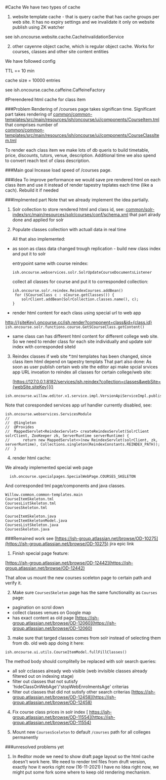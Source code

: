 #Cache
We have two types of cache

1. website template cache - that is query cache that has cache groups per web site. It has no expiry settings and we invalidate it only on website publish using ZK watcher

see ish.oncourse.website.cache.CacheInvalidationService


2. other cayenne object cache, which is regular object cache. Works for courses, classes and other site content entities

We have followed config

TTL == 10 min

cache size = 10000 entries

see  ish.oncourse.cache.caffeine.CaffeineFactory

#Prerendered html cache for class item 

###Problem 
Rendering of /courses page takes significan time. 
Significant part takes rendering of 
[common/common-templates/src/main/resources/ish/oncourse/ui/components/CourseItem.tml]()
that comprises number of  
[common/common-templates/src/main/resources/ish/oncourse/ui/components/CourseClassItem.tml]()

To render each class item we make lots of db queris to build timetable, price, discounts, tutors, venue, description.
Additional time we also spend to convert reach text of class description.

###Main goal
Incease load speed of /courses page.

###Idea
To improve performance we would save pre rendered html on each class item and use it instead of render tapestry teplates each time (like a cach). Rebuild it if needed

###Implmented part
Note that we already implement the idea partially.

1. Solr collection to store rendered html and class id, see:
[common/solr-index/src/main/resources/solr/courses/conf/schema.xml]()
that part alrady done and applied for solr

2. Populate classes collection with actuall data in real time

    All that also implemented:

- as soon as class data changed trough replication - build new class index and put it to solr
    
    entrypoint same with course reindex:
    ```
    ish.oncourse.webservices.solr.SolrUpdateCourseDocumentsListener
    ```
    collect all classes for course and put it to corresponded collection:
    ```
    ish.oncourse.solr.reindex.ReindexCourses.addBean()
     for (SCourseClass c : sCourse.getClasses()) {
        solrClient.addBean(SolrCollection.classes.name(), c);
    }
    ```
- render html content for each class using special url to web app

[http://{siteKey}.oncourse.cc/ish.render?component=class&id={class.id}](https://127.0.0.1:8182/services)    ```
        ish.oncourse.solr.functions.course.GetSCourseClass.getContent()
    ```
- same class can has different html content for different college web site.
So we need to render class for each site individually and update solr index with corresponded siteId  

3. Reindex classes if web site *.tml templates has been changed, since class item html depend on tapestry templats
That part also done:
As soon as user publish certain web site 
the editor api make spcial srvices app URL invoation to reindex all classes for certain college/web site:

   [https://127.0.0.1:8182/services/ish.reindex?collection=classes&webSite={webSite.siteKey}]()
  ```
  ish.oncourse.willow.editor.v1.service.impl.VersionApiServiceImpl.publish()
  ```
Note that coresponded services app url handler currently disabled, see:
  ```
  ish.oncourse.webservices.ServicesModule
  //
//	@Singleton
//	@Provides
//	MappedServlet<ReindexServlet> createReindexServlet(SolrClient solrClient, ZooKeeper zk, ServerRuntime serverRuntime) {
//		return new MappedServlet<>(new ReindexServlet(solrClient, zk, serverRuntime), Collections.singleton(ReindexConstants.REINDEX_PATH));
//	}
  ```

4. render html cache:

  We already implemented special web page
```
  ish.oncourse.specialpages.SpecialWebPage.COURSES_SKELETON
```
And corresponded tml page/components and java classes.
```
Willow.common.common-templates.main
CourseItemSkeleton.tml
CoursesListSkeleton.tml
CoursesSkeleton.tml

CourseItemSkeleton.java
CourseItemSkeletonModel.java
CoursesListSkeleton.java
CoursesSkeleton.java
```



###Remained work see [https://ish-group.atlassian.net/browse/OD-10275](https://ish-group.atlassian.net/browse/OD-10275) jira epic link

1. Finish special page feature:

[https://ish-group.atlassian.net/browse/OD-12442](https://ish-group.atlassian.net/browse/OD-12442)

That allow us mount the new courses sceleton page to certain path and verify it.

2. Make sure `CoursesSkeleton` page has the same functionality as `Courses` page:

  - pagination on scrol down
  - collect classes venues on Google map
  - has exact content as old page
    [https://ish-group.atlassian.net/browse/OD-12060](https://ish-group.atlassian.net/browse/OD-12060)


3. make sure that targed classes comes from solr instead of selecting them from db. old web app doing it here:
  ```
  ish.oncourse.ui.utils.CourseItemModel.fullFillClasses()
  ```
The method body should complitelly be replaced with solr search queries:
- all solr cclasses already web visible (web invisible classes already filtered out on indexing stage)
- filter out classes that not sutisfy 'hideClassOnWebAge'/'stopWebEnrolmentsAge' criterias
- filter out classes that did not sutisfy other search criterias
  [https://ish-group.atlassian.net/browse/OD-12458](https://ish-group.atlassian.net/browse/OD-12458)

4. Fix course class prices in solr index
  [ https://ish-group.atlassian.net/browse/OD-11554](https://ish-group.atlassian.net/browse/OD-11554)


6. Mount new `CoursesSceleton` to default `/courses` path for all colleges permanently


###unresolved problems yet

1. In #editor mode we need to show draft page layout so the html cache doesn't work here. 
We need to render tml files from druft version, exactly how it works right now (16-11-2021)
I have no Idea right now, we might put some fork some where to keep old rendering mechanism.